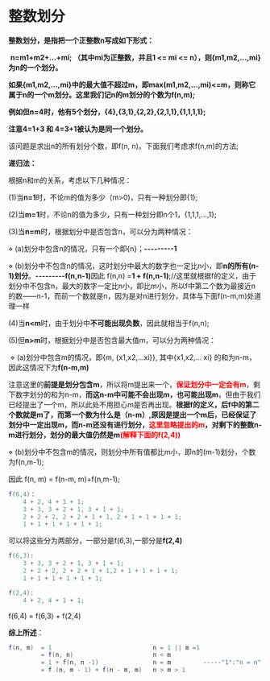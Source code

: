 # 整数划分

**整数划分，是指把一个正整数n写成如下形式：**

​    **n=m1+m2+...+mi; （其中mi为正整数，并且1 <= mi <= n），则{m1,m2,...,mi}为n的一个划分。**

**如果{m1,m2,...,mi}中的最大值不超过m，即max(m1,m2,...,mi)<=m，则称它属于n的一个m划分。这里我们记n的m划分的个数为f(n,m);**

**例如但n=4时，他有5个划分，{4},{3,1},{2,2},{2,1,1},{1,1,1,1};**

**注意4=1+3 和 4=3+1被认为是同一个划分。**

该问题是求出n的所有划分个数，即f(n, n)。下面我们考虑求f(n,m)的方法;

**递归法：**

根据n和m的关系，考虑以下几种情况：

(1)当**n=1**时，不论m的值为多少（m>0)，只有一种划分即{1};

(2)当**m=1**时，不论n的值为多少，只有一种划分即n个1，{1,1,1,...,1};

(3)当**n=m**时，根据划分中是否包含n，可以分为两种情况：

​	&diam; (a)划分中包含n的情况，只有一个即{n}；**---------1**

​	&diam; (b)划分中不包含n的情况，这时划分中最大的数字也一定比n小，即**n的所有(n-1)划分**。**---------f(n,n-1)**
​		因此 f(n,n) =**1 + f(n,n-1)**;//这里就根据f的定义，由于划分中不包含n，最大的数字一定比n小，即比m小，所以f中第二个数为最接近n的数——n-1，而前一个数就是n，因为是对n进行划分，具体与下面f(n-m,m)处道理一样

(4)当**n<m**时，由于划分中**不可能出现负数**，因此就相当于f(n,n);

(5)但**n>m**时，根据划分中是否包含最大值m，可以分为两种情况：

​    &diam; (a)划分中包含m的情况，即{m, {x1,x2,...xi}}, 其中{x1,x2,... xi} 的和为n-m，因此这情况下为**f(n-m,m)**

注意这里的**前提是划分包含m**，所以将m提出来一个，<font color="red">**保证划分中一定会有m**</font>，剩下数字划分的和为n-m，**而这n-m中可能不会出现m，也可能出现m**，但由于我们已经提出了一个m，所以此处不用担心m是否再出现。**根据f的定义，后f中的第二个数就是m了，而第一个数为什么是（n-m）,原因是提出一个m后，已经保证了划分中一定出现m，而n-m还没有进行划分，<font color="red">这里忽略提出的m</font>，对剩下的整数n-m进行划分，划分的最大值仍然是m<font color="red">(解释下面的f(2,4))</font>**

​    &diam; (b)划分中不包含m的情况，则划分中所有值都比m小，即n的(m-1)划分，个数为f(n,m-1);

因此 f(n, m) = f(n-m, m)+f(n,m-1);

```java
f(6,4)：
	4 + 2, 4 + 1 + 1;
	3 + 3, 3 + 2 + 1, 3 + 1 + 1;
	2 + 2 + 2, 2 + 2 + 1 + 1, 2 + 1 + 1 + 1 + 1;
	1 + 1 + 1 + 1 + 1 + 1;
```

可以将这些分为两部分，一部分是f(6,3),一部分是**f(2,4)**

```java
f(6,3):
	3 + 3, 3 + 2 + 1, 3 + 1 + 1;
	2 + 2 + 2, 2 + 2 + 1 + 1,2 + 1 + 1 + 1 + 1;
	1 + 1 + 1 + 1 + 1 + 1;

f(2,4):
	4 + 2, 4 + 1 + 1;
```

f(6,4) = f(6,3) + f(2,4)

**综上所述**：

```java
f(n, m)  = 1                            n = 1 || m =1  
         = f(n, n)                      n < m  
         = 1 + f(n, n -1)               n = m         -----"1":"n = n"
         = f (n, m - 1) + f(n - m, m)   n > m > 1
```

